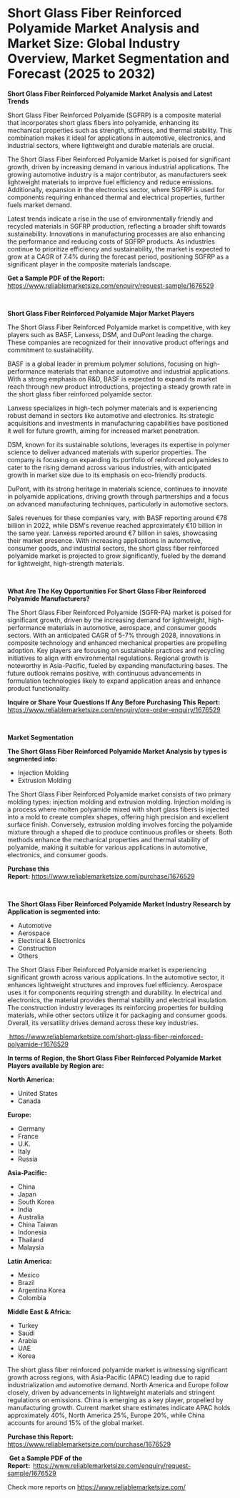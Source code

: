 <p><h1>Short Glass Fiber Reinforced Polyamide Market Analysis and Market Size: Global Industry Overview, Market Segmentation and Forecast (2025 to 2032)</h1></p><p><strong>Short Glass Fiber Reinforced Polyamide Market Analysis and Latest Trends</strong></p>
<p><p>Short Glass Fiber Reinforced Polyamide (SGFRP) is a composite material that incorporates short glass fibers into polyamide, enhancing its mechanical properties such as strength, stiffness, and thermal stability. This combination makes it ideal for applications in automotive, electronics, and industrial sectors, where lightweight and durable materials are crucial.</p><p>The Short Glass Fiber Reinforced Polyamide Market is poised for significant growth, driven by increasing demand in various industrial applications. The growing automotive industry is a major contributor, as manufacturers seek lightweight materials to improve fuel efficiency and reduce emissions. Additionally, expansion in the electronics sector, where SGFRP is used for components requiring enhanced thermal and electrical properties, further fuels market demand.</p><p>Latest trends indicate a rise in the use of environmentally friendly and recycled materials in SGFRP production, reflecting a broader shift towards sustainability. Innovations in manufacturing processes are also enhancing the performance and reducing costs of SGFRP products. As industries continue to prioritize efficiency and sustainability, the market is expected to grow at a CAGR of 7.4% during the forecast period, positioning SGFRP as a significant player in the composite materials landscape.</p></p>
<p><strong>Get a Sample PDF of the Report:&nbsp;</strong> <a href="https://www.reliablemarketsize.com/enquiry/request-sample/1676529?utm_campaign=2393&utm_medium=2&utm_source=Github&utm_content=ia&utm_term=24032025&utm_id=short-glass-fiber-reinforced-polyamide">https://www.reliablemarketsize.com/enquiry/request-sample/1676529</a></p>
<p>&nbsp;</p>
<p><strong>Short Glass Fiber Reinforced Polyamide Major Market Players</strong></p>
<p><p>The Short Glass Fiber Reinforced Polyamide market is competitive, with key players such as BASF, Lanxess, DSM, and DuPont leading the charge. These companies are recognized for their innovative product offerings and commitment to sustainability.</p><p>BASF is a global leader in premium polymer solutions, focusing on high-performance materials that enhance automotive and industrial applications. With a strong emphasis on R&D, BASF is expected to expand its market reach through new product introductions, projecting a steady growth rate in the short glass fiber reinforced polyamide sector.</p><p>Lanxess specializes in high-tech polymer materials and is experiencing robust demand in sectors like automotive and electronics. Its strategic acquisitions and investments in manufacturing capabilities have positioned it well for future growth, aiming for increased market penetration.</p><p>DSM, known for its sustainable solutions, leverages its expertise in polymer science to deliver advanced materials with superior properties. The company is focusing on expanding its portfolio of reinforced polyamides to cater to the rising demand across various industries, with anticipated growth in market size due to its emphasis on eco-friendly products.</p><p>DuPont, with its strong heritage in materials science, continues to innovate in polyamide applications, driving growth through partnerships and a focus on advanced manufacturing techniques, particularly in automotive sectors.</p><p>Sales revenues for these companies vary, with BASF reporting around €78 billion in 2022, while DSM's revenue reached approximately €10 billion in the same year. Lanxess reported around €7 billion in sales, showcasing their market presence. With increasing applications in automotive, consumer goods, and industrial sectors, the short glass fiber reinforced polyamide market is projected to grow significantly, fueled by the demand for lightweight, high-strength materials.</p></p>
<p>&nbsp;</p>
<p><strong>What Are The Key Opportunities For Short Glass Fiber Reinforced Polyamide Manufacturers?</strong></p>
<p><p>The Short Glass Fiber Reinforced Polyamide (SGFR-PA) market is poised for significant growth, driven by the increasing demand for lightweight, high-performance materials in automotive, aerospace, and consumer goods sectors. With an anticipated CAGR of 5-7% through 2028, innovations in composite technology and enhanced mechanical properties are propelling adoption. Key players are focusing on sustainable practices and recycling initiatives to align with environmental regulations. Regional growth is noteworthy in Asia-Pacific, fueled by expanding manufacturing bases. The future outlook remains positive, with continuous advancements in formulation technologies likely to expand application areas and enhance product functionality.</p></p>
<p><strong>Inquire or Share Your Questions If Any Before Purchasing This Report:</strong> <a href="https://www.reliablemarketsize.com/enquiry/pre-order-enquiry/1676529?utm_campaign=2393&utm_medium=2&utm_source=Github&utm_content=ia&utm_term=24032025&utm_id=short-glass-fiber-reinforced-polyamide">https://www.reliablemarketsize.com/enquiry/pre-order-enquiry/1676529</a></p>
<p>&nbsp;</p>
<p><strong>Market Segmentation</strong></p>
<p><strong>The Short Glass Fiber Reinforced Polyamide Market Analysis by types is segmented into:</strong></p>
<p><ul><li>Injection Molding</li><li>Extrusion Molding</li></ul></p>
<p><p>The Short Glass Fiber Reinforced Polyamide market consists of two primary molding types: injection molding and extrusion molding. Injection molding is a process where molten polyamide mixed with short glass fibers is injected into a mold to create complex shapes, offering high precision and excellent surface finish. Conversely, extrusion molding involves forcing the polyamide mixture through a shaped die to produce continuous profiles or sheets. Both methods enhance the mechanical properties and thermal stability of polyamide, making it suitable for various applications in automotive, electronics, and consumer goods.</p></p>
<p><strong>Purchase this Report:&nbsp;</strong><a href="https://www.reliablemarketsize.com/purchase/1676529?utm_campaign=2393&utm_medium=2&utm_source=Github&utm_content=ia&utm_term=24032025&utm_id=short-glass-fiber-reinforced-polyamide">https://www.reliablemarketsize.com/purchase/1676529</a></p>
<p>&nbsp;</p>
<p><strong>The Short Glass Fiber Reinforced Polyamide Market Industry Research by Application is segmented into:</strong></p>
<p><ul><li>Automotive</li><li>Aerospace</li><li>Electrical & Electronics</li><li>Construction</li><li>Others</li></ul></p>
<p><p>The Short Glass Fiber Reinforced Polyamide market is experiencing significant growth across various applications. In the automotive sector, it enhances lightweight structures and improves fuel efficiency. Aerospace uses it for components requiring strength and durability. In electrical and electronics, the material provides thermal stability and electrical insulation. The construction industry leverages its reinforcing properties for building materials, while other sectors utilize it for packaging and consumer goods. Overall, its versatility drives demand across these key industries.</p></p>
<p><a href="https://www.reliablemarketsize.com/short-glass-fiber-reinforced-polyamide-r1676529?utm_campaign=2393&utm_medium=2&utm_source=Github&utm_content=ia&utm_term=24032025&utm_id=short-glass-fiber-reinforced-polyamide">&nbsp;https://www.reliablemarketsize.com/short-glass-fiber-reinforced-polyamide-r1676529</a></p>
<p><strong>In terms of Region, the Short Glass Fiber Reinforced Polyamide Market Players available by Region are:</strong></p>
<p>
    <p> <strong> North America: </strong>
        <ul>
            <li>United States</li>
            <li>Canada</li>
        </ul>
        </p> 
    <p> <strong> Europe: </strong>
        <ul>
            <li>Germany</li>
            <li>France</li>
            <li>U.K.</li>
            <li>Italy</li>
            <li>Russia</li>
        </ul>
        </p> 
    <p> <strong> Asia-Pacific: </strong>
        <ul>
            <li>China</li>
            <li>Japan</li>
            <li>South Korea</li>
            <li>India</li>
            <li>Australia</li>
            <li>China Taiwan</li>
            <li>Indonesia</li>
            <li>Thailand</li>
            <li>Malaysia</li>
        </ul>
        </p> 
    <p> <strong> Latin America: </strong>
        <ul>
            <li>Mexico</li>
            <li>Brazil</li>
            <li>Argentina Korea</li>
            <li>Colombia</li>
        </ul>
        </p> 
    <p> <strong> Middle East & Africa: </strong>
        <ul>
            <li>Turkey</li>
            <li>Saudi</li>
            <li>Arabia</li>
            <li>UAE</li>
            <li>Korea</li>
        </ul>
    </p>
    </p>
<p><p>The short glass fiber reinforced polyamide market is witnessing significant growth across regions, with Asia-Pacific (APAC) leading due to rapid industrialization and automotive demand. North America and Europe follow closely, driven by advancements in lightweight materials and stringent regulations on emissions. China is emerging as a key player, propelled by manufacturing growth. Current market share estimates indicate APAC holds approximately 40%, North America 25%, Europe 20%, while China accounts for around 15% of the global market.</p></p>
<p><strong>Purchase this Report: </strong><a href="https://www.reliablemarketsize.com/purchase/1676529?utm_campaign=2393&utm_medium=2&utm_source=Github&utm_content=ia&utm_term=24032025&utm_id=short-glass-fiber-reinforced-polyamide">https://www.reliablemarketsize.com/purchase/1676529</a></p>
<p>&nbsp;<strong>Get a Sample PDF of the Report:&nbsp;&nbsp;</strong><a href="https://www.reliablemarketsize.com/enquiry/request-sample/1676529?utm_campaign=2393&utm_medium=2&utm_source=Github&utm_content=ia&utm_term=24032025&utm_id=short-glass-fiber-reinforced-polyamide">https://www.reliablemarketsize.com/enquiry/request-sample/1676529</a></p>
<p><strong></strong></p>
<p>Check more reports on <a href="https://www.reliablemarketsize.com/?utm_campaign=2393&utm_medium=2&utm_source=Github&utm_content=ia&utm_term=24032025&utm_id=short-glass-fiber-reinforced-polyamide">https://www.reliablemarketsize.com/</a></p>
